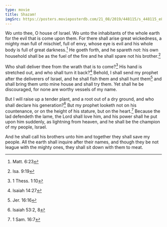 ```yaml
---
type: movie
title: Shazam!
imgSrc: https://posters.movieposterdb.com/21_08/2019/448115/s_448115_e860b532.jpg
---
```


Wo unto thee, O house of Israel. Wo unto the inhabitants of the whole earth for the evil that is come upon them. For there shall arise great wickedness, a mighty man full of mischief, full of envy, whose eye is evil and his whole body is full of great darkness.[^matt-6-23] He goeth forth, and he spareth not: his own household shall be as the fuel of the fire and he shall spare not his brother.[^isa-9-19]

Who shall deliver thee from the wrath that is to come?[^1-thess-1-10] His hand is stretched out, and who shall turn it back?[^isa-14-27] Behold, I shall send my prophet after the deliverers of Israel, and he shall fish them and shall hunt them[^jer-16-16] and shall bring them unto mine house and shall try them. Yet shall he be discouraged, for none are worthy vessels of my name.

But I will raise up a tender plant, and a root out of a dry ground, and who shall declare his generation?[^isa-53-2-8] But my prophet looketh not on his countenance, or on the height of his stature, but on the heart.[^1-sam-16-7] Because the lad defendeth the lame, the Lord shall love him, and his power shall he put upon him suddenly, as lightning from heaven, and he shall be the champion of my people, Israel.

And he shall call his brothers unto him and together they shall save my people. All the earth shall inquire after their names, and though they be not league with the mighty ones, they shall sit down with them to meat.

[^matt-6-23]: Matt. 6:23
[^isa-9-19]: Isa. 9:19
[^1-thess-1-10]: 1 Thess. 1:10
[^isa-14-27]: Isaiah 14:27
[^jer-16-16]: Jer. 16:16
[^isa-53-2-8]: Isaiah 53:2, 8
[^1-sam-16-7]: 1 Sam. 16:7